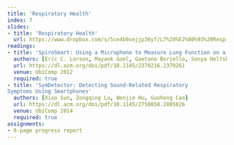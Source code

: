 ```yaml
---
title: 'Respiratory Health'
index: 7
slides:
- title: 'Respiratory Health'
  url: https://www.dropbox.com/s/5ce4b9xejjp36yf/L7%20%E2%80%93%20Respiratory%20Health.pptx?dl=0
readings:
- title: 'SpiroSmart: Using a Microphone to Measure Lung Function on a Mobile Phone'
  authors: [Eric C. Larson, Mayank Goel, Gaetano Boriello, Sonya Heltshe, Margaret Rosenfeld, and Shwetak N. Patel]
  url: https://dl.acm.org/doi/pdf/10.1145/2370216.2370261
  venue: UbiComp 2012
  required: true
- title: 'SymDetector: Detecting Sound-Related Respiratory
Symptoms Using Smartphones'
  authors: [Xiao Sun, Zongqing Lu, Wenjie Hu, Guohong Cao]
  url: https://dl.acm.org/doi/pdf/10.1145/2750858.2805826
  venue: UbiComp 2014
  required: true
assignments:
- 8-page progress report
---
```


